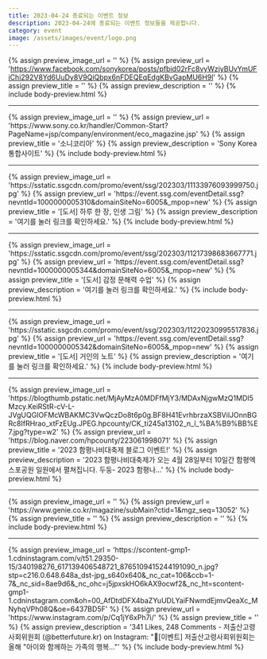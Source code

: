 ```yaml
---
title: 2023-04-24 종료되는 이벤트 정보
description: 2023-04-24에 종료되는 이벤트 정보들을 제공합니다.
category: event
image: /assets/images/event/logo.png
---
```

{% assign preview_image_url = '' %}
{% assign preview_url = 'https://www.facebook.com/sonykorea/posts/pfbid02rFc8vyWzjyBUvYmUFiChi292V8Yd6UuDy8V9QiQbpx6nFDEQEqEdgKBvGapMU6H9l' %}
{% assign preview_title = '' %}
{% assign preview_description = '' %}
{% include body-preview.html %}
<hr>{% assign preview_image_url = '' %}
{% assign preview_url = 'https://www.sony.co.kr/handler/Common-Start?PageName=jsp/company/environment/eco_magazine.jsp' %}
{% assign preview_title = '소니코리아' %}
{% assign preview_description = 'Sony Korea 통합사이트' %}
{% include body-preview.html %}
<hr>{% assign preview_image_url = 'https://sstatic.ssgcdn.com/promo/event/ssg/202303/11133976093999750.jpg' %}
{% assign preview_url = 'https://event.ssg.com/eventDetail.ssg?nevntId=1000000005310&domainSiteNo=6005&_mpop=new' %}
{% assign preview_title = '[도서] 하루 한 장, 인생 그림' %}
{% assign preview_description = '여기를 눌러 링크를 확인하세요.' %}
{% include body-preview.html %}
<hr>{% assign preview_image_url = 'https://sstatic.ssgcdn.com/promo/event/ssg/202303/11217398683667771.jpg' %}
{% assign preview_url = 'https://event.ssg.com/eventDetail.ssg?nevntId=1000000005344&domainSiteNo=6005&_mpop=new' %}
{% assign preview_title = '[도서] 감정 문해력 수업' %}
{% assign preview_description = '여기를 눌러 링크를 확인하세요.' %}
{% include body-preview.html %}
<hr>{% assign preview_image_url = 'https://sstatic.ssgcdn.com/promo/event/ssg/202303/11220230995517836.jpg' %}
{% assign preview_url = 'https://event.ssg.com/eventDetail.ssg?nevntId=1000000005342&domainSiteNo=6005&_mpop=new' %}
{% assign preview_title = '[도서] 거인의 노트' %}
{% assign preview_description = '여기를 눌러 링크를 확인하세요.' %}
{% include body-preview.html %}
<hr>{% assign preview_image_url = 'https://blogthumb.pstatic.net/MjAyMzA0MDFfMjY3/MDAxNjgwMzQ1MDI5Mzcy.KeiRStR-cV-L-JVgUQGIOFMcWBAKMC3VwQczDo8t6p0g.BF8H41EvrhbrzaXSBVilJOnnBGRc8IfRHrao_xtFzEUg.JPEG.hpcounty/CK_ti245a13102_n_l_%BA%B9%BB%E7.jpg?type=w2' %}
{% assign preview_url = 'https://blog.naver.com/hpcounty/223061998071' %}
{% assign preview_title = '2023 함평나비대축제 블로그 이벤트!' %}
{% assign preview_description = '2023 함평나비대축제가 오는 4월 28일부터 10일간 함평엑스포공원 일원에서 펼쳐집니다. 두둥- 2023 함평나...' %}
{% include body-preview.html %}
<hr>{% assign preview_image_url = '' %}
{% assign preview_url = 'https://www.genie.co.kr/magazine/subMain?ctid=1&mgz_seq=13052' %}
{% assign preview_title = '' %}
{% assign preview_description = '' %}
{% include body-preview.html %}
<hr>{% assign preview_image_url = 'https://scontent-gmp1-1.cdninstagram.com/v/t51.29350-15/340198276_617139406548721_8765109415244191090_n.jpg?stp=c216.0.648.648a_dst-jpg_s640x640&amp;_nc_cat=106&amp;ccb=1-7&amp;_nc_sid=8ae9d6&amp;_nc_ohc=j5jpxskHO6kAX9ocwf2&amp;_nc_ht=scontent-gmp1-1.cdninstagram.com&amp;oh=00_AfDtdDFX4baZYuUDLYaiFNwmdEjmvQeaXc_MNyhqVPh08Q&amp;oe=6437BD5F' %}
{% assign preview_url = 'https://www.instagram.com/p/Cq1jY6xPh7i/' %}
{% assign preview_title = '' %}
{% assign preview_description = '341 Likes, 248 Comments - &#x110c;&#x1165;&#x110e;&#x116e;&#x11af;&#x1109;&#x1161;&#x11ab;&#x1100;&#x1169;&#x1105;&#x1167;&#x11bc;&#x1109;&#x1161;&#x1112;&#x116c;&#x110b;&#x1171;&#x110b;&#x116f;&#x11ab;&#x1112;&#x116c; (&#064;betterfuture.kr) on Instagram: &quot;&#x1f4cc;[&#xc774;&#xbca4;&#xd2b8;] &#xc800;&#xcd9c;&#xc0b0;&#xace0;&#xb839;&#xc0ac;&#xd68c;&#xc704;&#xc6d0;&#xd68c;&#xb294; &#xc62c;&#xd574; &quot;&#xc544;&#xc774;&#xc640; &#xd568;&#xaed8;&#xd558;&#xb294; &#xac00;&#xc871;&#xc758; &#xd589;&#xbcf5;...&quot;' %}
{% include body-preview.html %}